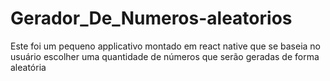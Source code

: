 # Gerador_De_Numeros-aleatorios
Este foi um pequeno applicativo montado em react native que se baseia no usuário escolher uma quantidade de números que serão geradas de forma aleatória
